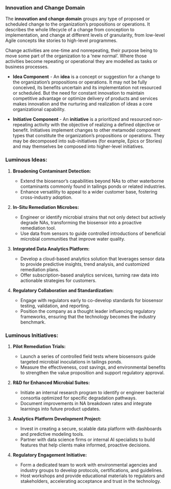 ### Innovation and Change Domain
The **innovation and change domain** groups any type of proposed or scheduled change to the organization’s propositions or operations. It describes the whole lifecycle of a change from conception to implementation, and change at different levels of granularity, from low-level Agile concepts like stories to high-level programmes.

Change activities are one-time and nonrepeating, their purpose being to move some part of the organization to a ‘new normal’. Where those activities become repeating or operational they are modelled as tasks or business processes.

- **Idea Component** - An **idea** is a concept or suggestion for a change to the organization’s propositions or operations. It may not be fully conceived, its benefits uncertain and its implementation not resourced or scheduled. But the need for constant innovation to maintain competitive advantage or optimize delivery of products and services makes innovation and the nurturing and realization of ideas a core organizational capability.

- **Initiative Component** - An **initiative** is a prioritized and resourced non-repeating activity with the objective of realizing a defined objective or benefit. Initiatives implement changes to other metamodel component types that constitute the organization’s propositions or operations. They may be decomposed into sub-initiatives (for example, Epics or Stories) and may themselves be composed into higher-level initiatives.


### Luminous Ideas:
1. **Broadening Contaminant Detection:**  
   - Extend the biosensor’s capabilities beyond NAs to other waterborne contaminants commonly found in tailings ponds or related industries.  
   - Enhance versatility to appeal to a wider customer base, fostering cross-industry adoption.

2. **In-Situ Remediation Microbes:**  
   - Engineer or identify microbial strains that not only detect but actively degrade NAs, transforming the biosensor into a proactive remediation tool.  
   - Use data from sensors to guide controlled introductions of beneficial microbial communities that improve water quality.

3. **Integrated Data Analytics Platform:**  
   - Develop a cloud-based analytics solution that leverages sensor data to provide predictive insights, trend analysis, and customized remediation plans.  
   - Offer subscription-based analytics services, turning raw data into actionable strategies for customers.

4. **Regulatory Collaboration and Standardization:**  
   - Engage with regulators early to co-develop standards for biosensor testing, validation, and reporting.  
   - Position the company as a thought leader influencing regulatory frameworks, ensuring that the technology becomes the industry benchmark.

### Luminous Initiatives:  
1. **Pilot Remediation Trials:**  
   - Launch a series of controlled field tests where biosensors guide targeted microbial inoculations in tailings ponds.  
   - Measure the effectiveness, cost savings, and environmental benefits to strengthen the value proposition and support regulatory approval.

2. **R&D for Enhanced Microbial Suites:**  
   - Initiate an internal research program to identify or engineer bacterial consortia optimized for specific degradation pathways.  
   - Document improvements in NA breakdown rates and integrate learnings into future product updates.

3. **Analytics Platform Development Project:**  
   - Invest in creating a secure, scalable data platform with dashboards and predictive modeling tools.  
   - Partner with data science firms or internal AI specialists to build features that help clients make informed, proactive decisions.

4. **Regulatory Engagement Initiative:**  
   - Form a dedicated team to work with environmental agencies and industry groups to develop protocols, certifications, and guidelines.  
   - Host workshops and provide educational materials to regulators and stakeholders, accelerating acceptance and trust in the technology.
